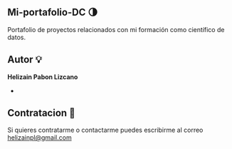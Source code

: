 ## Mi-portafolio-DC :last_quarter_moon:
Portafolio de proyectos relacionados con mi formación como científico de datos.

## Autor :bulb:
**Helizain Pabon Lizcano**

* [LinkedIn]: www.linkedin.com/in/helizain-pabon-lizcano

## Contratacion :email:
Si quieres contratarme o contactarme puedes escribirme al correo helizainpl@gmail.com

